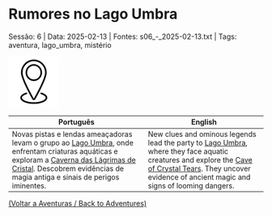 
# Rumores no Lago Umbra

Sessão: 6 | Data: 2025-02-13 | Fontes: s06_-_2025-02-13.txt | Tags: aventura, lago_umbra, mistério

![Rumores no Lago Umbra](../../../assets/location/location_blank.png)

| Português | English |
|-----------|---------|
| Novas pistas e lendas ameaçadoras levam o grupo ao [Lago Umbra](lago_umbra.md), onde enfrentam criaturas aquáticas e exploram a [Caverna das Lágrimas de Cristal](caverna_das_lagrimas_de_cristal.md). Descobrem evidências de magia antiga e sinais de perigos iminentes. | New clues and ominous legends lead the party to [Lago Umbra](lago_umbra.md), where they face aquatic creatures and explore the [Cave of Crystal Tears](caverna_das_lagrimas_de_cristal.md). They uncover evidence of ancient magic and signs of looming dangers. |

[(Voltar a Aventuras / Back to Adventures)](dm/summary/aventuras.md)  


